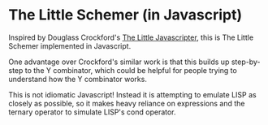 # The Little Schemer (in Javascript)

Inspired by Douglass Crockford's [The Little Javascripter](http://www.crockford.com/javascript/little.html), this is The Little Schemer implemented in Javascript.

One advantage over Crockford's similar work is that this builds up step-by-step to the Y combinator, which could be helpful for people trying to understand how the Y combinator works.

This is not idiomatic Javascript! Instead it is attempting to emulate LISP as closely as possible, so it makes heavy reliance on expressions and the ternary operator to simulate LISP's cond operator.

